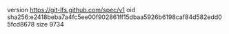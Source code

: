 version https://git-lfs.github.com/spec/v1
oid sha256:e2418beba7a4fc5ee00f902861ff15dbaa5926b6198caf84d582edd05fcd8678
size 9734
